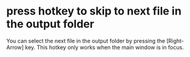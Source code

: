 # press hotkey to skip to next file in the output folder
You can select the next file in the output folder by pressing the [Right-Arrow] key.
This hotkey only works when the main window is in focus.

